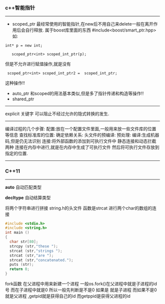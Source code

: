 ### c++智能指针
***
- scoped_ptr 最经常使用的智能指针,在new后不用自己来delete一般在离开作用后会自行释放.
属于boost库里面的东西
#include<boost/smart_ptr.hpp>
如:
```
int* p = new int;

   scoped_ptr<int> scoped_int_ptr(p);
```
但是不允许进行赋值操作,就是没有
```
 scoped_ptr<int> scoped_int_ptr2 =  scoped_int_ptr;
```
这种操作!!

- auto_ptr
    和scoped的用法基本类似,但是多了指针传递和构造等操作!!
- shared_ptr



***
explicit 关键字 可以阻止不经过允许的隐式转换的发生.
***
编译过程的几个步骤:
    配置:放在一个配置文件里面,一般用来放一些文件库的位置等信息
    查找标准库的位置:
    确定依赖关系:
    头文件的预编译:
    预处理:
    编译:生成机器码,但是仍无法识别 
    连接:将外部函数的添加到可执行文件中 静态连接和动态拦截两种
    连接在内存中进行,就是在内存中生成了可执行文件 然后将可执行文件存放到指定的位置.

***

### C++11

***

**auto**  自动匹配类型

**decltype** 自动结算类型

将两个字符串进行拼接 string.h的头文件 函数是strcat 进行两个char的数组的连接

```c
#include <stdio.h>
#include <string.h>
int main ()
{
  char str[80];
  strcpy (str,"these ");
  strcat (str,"strings ");
  strcat (str,"are ");
  strcat (str,"concatenated.");
  puts (str);
  return 0;
}
```



fork函数 在父进程中用来新建一个进程 一般os.fork()在父进程中就是子进程的id号	而在子进程中就是0 所以一般先判断是不是0 如果是 就是子进程 而如果不是0 就是父进程 ,getpid就是获得自己的id 而getppid是获得父进程的id